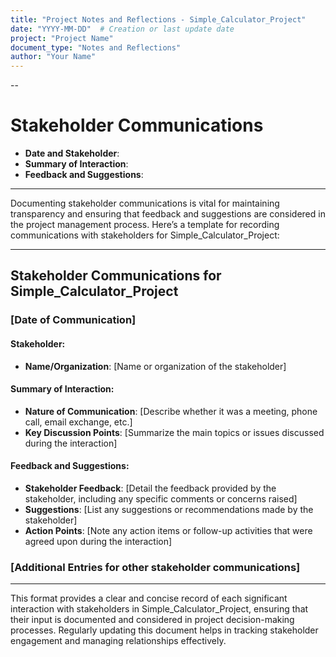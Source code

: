 ```yaml
---
title: "Project Notes and Reflections - Simple_Calculator_Project"
date: "YYYY-MM-DD"  # Creation or last update date
project: "Project Name"
document_type: "Notes and Reflections"
author: "Your Name"
---
```

--
# Stakeholder Communications

- **Date and Stakeholder**:
- **Summary of Interaction**:
- **Feedback and Suggestions**:

---
Documenting stakeholder communications is vital for maintaining transparency and ensuring that feedback and suggestions are considered in the project management process. Here’s a template for recording communications with stakeholders for Simple_Calculator_Project:

---

## Stakeholder Communications for Simple_Calculator_Project

### [Date of Communication]

#### Stakeholder:
- **Name/Organization**: [Name or organization of the stakeholder]

#### Summary of Interaction:
- **Nature of Communication**: [Describe whether it was a meeting, phone call, email exchange, etc.]
- **Key Discussion Points**: [Summarize the main topics or issues discussed during the interaction]

#### Feedback and Suggestions:
- **Stakeholder Feedback**: [Detail the feedback provided by the stakeholder, including any specific comments or concerns raised]
- **Suggestions**: [List any suggestions or recommendations made by the stakeholder]
- **Action Points**: [Note any action items or follow-up activities that were agreed upon during the interaction]

### [Additional Entries for other stakeholder communications]

---

This format provides a clear and concise record of each significant interaction with stakeholders in Simple_Calculator_Project, ensuring that their input is documented and considered in project decision-making processes. Regularly updating this document helps in tracking stakeholder engagement and managing relationships effectively.
